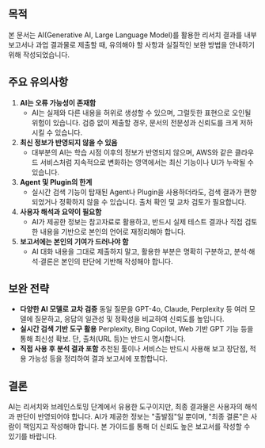 ## 목적

본 문서는 AI(Generative AI, Large Language Model)를 활용한 리서치 결과를 내부 보고서나 과업 결과물로 제출할 때, 유의해야 할 사항과 실질적인 보완 방법을 안내하기 위해 작성되었습니다.

## 주요 유의사항

1. **AI는 오류 가능성이 존재함**
   - AI는 실제와 다른 내용을 허위로 생성할 수 있으며, 그럴듯한 표현으로 오인될 위험이 있습니다. 검증 없이 제출할 경우, 문서의 전문성과 신뢰도를 크게 저하시킬 수 있습니다.
2. **최신 정보가 반영되지 않을 수 있음**
   - 대부분의 AI는 학습 시점 이후의 정보가 반영되지 않으며, AWS와 같은 클라우드 서비스처럼 지속적으로 변화하는 영역에서는 최신 기능이나 UI가 누락될 수 있습니다.
3. **Agent 및 Plugin의 한계**
   - 실시간 검색 기능이 탑재된 Agent나 Plugin을 사용하더라도, 검색 결과가 편향되었거나 정확하지 않을 수 있습니다. 출처 확인 및 교차 검토가 필요합니다.
4. **사용자 해석과 요약이 필요함**
   - AI가 제공한 정보는 참고자료로 활용하고, 반드시 실제 테스트 결과나 직접 검토한 내용을 기반으로 본인의 언어로 재정리해야 합니다.
5. **보고서에는 본인의 기여가 드러나야 함**
   - AI 대화 내용을 그대로 제출하지 말고, 활용한 부분은 명확히 구분하고, 분석·해석·결론은 본인의 판단에 기반해 작성해야 합니다.

## 보완 전략

- **다양한 AI 모델로 교차 검증**
  동일 질문을 GPT-4o, Claude, Perplexity 등 여러 모델에 질문하고, 응답의 일관성 및 정확성을 비교하여 신뢰도를 높입니다.
- **실시간 검색 기반 도구 활용**
  Perplexity, Bing Copilot, Web 기반 GPT 기능 등을 통해 최신성 확보. 단, 출처(URL 등)는 반드시 명시합니다.
- **직접 사용 후 분석 결과 포함**
  추천된 툴이나 서비스는 반드시 사용해 보고 장단점, 적용 가능성 등을 정리하여 결과 보고서에 포함합니다.

## 결론

AI는 리서치와 브레인스토밍 단계에서 유용한 도구이지만, 최종 결과물은 사용자의 해석과 판단이 반영되어야 합니다. AI가 제공한 정보는 "출발점"일 뿐이며, "최종 결론"은 사람이 책임지고 작성해야 합니다. 본 가이드를 통해 더 신뢰도 높은 보고서를 작성할 수 있기를 바랍니다.
